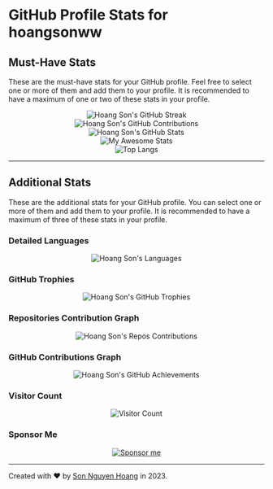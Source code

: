# GitHub Profile Stats for hoangsonww

## Must-Have Stats

These are the must-have stats for your GitHub profile. Feel free to select one or more of them and add them to your profile. It is recommended to have a maximum of one or two of these stats in your profile.

<div align="center">
    <img src="https://github-readme-streak-stats.herokuapp.com/?user=hoangsonww&theme=radical" alt="Hoang Son's GitHub Streak" />
</div>

<div align="center">
    <img src="https://github-contribution-stats.vercel.app/api/?username=hoangsonww&theme=radical&layout=compact" alt="Hoang Son's GitHub Contributions" />
</div>

<div align="center">
    <img src="https://github-readme-stats.vercel.app/api?username=hoangsonww&show_icons=true&theme=radical" alt="Hoang Son's GitHub Stats" />
</div>

<div align="center">
    <img src="https://awesome-github-stats.azurewebsites.net/user-stats/hoangsonww?cardType=level&theme=radical&preferLogin=false" alt="My Awesome Stats" />
</div>

<div align="center">
    <img src="https://github-readme-stats.vercel.app/api/top-langs/?username=hoangsonww&layout=compact&theme=radical&langs_count=20" alt="Top Langs" />
</div>

---

## Additional Stats

These are the additional stats for your GitHub profile. You can select one or more of them and add them to your profile. It is recommended to have a maximum of three of these stats in your profile.

### Detailed Languages
<div align="center">
    <img src="https://github-readme-stats.vercel.app/api/top-langs/?username=hoangsonww&langs_count=20&theme=radical" alt="Hoang Son's Languages" />
</div>

### GitHub Trophies
<div align="center">
    <img src="https://github-profile-trophy.vercel.app/?username=hoangsonww&theme=radical&no-frame=true&margin-w=4" alt="Hoang Son's GitHub Trophies" />
</div>

### Repositories Contribution Graph
<div align="center">
    <img src="https://ghchart.rshah.org/hoangsonww" alt="Hoang Son's Repos Contributions" />
</div>

### GitHub Contributions Graph
<div align="center">
    <img src="https://github-profile-summary-cards.vercel.app/api/cards/profile-details?username=hoangsonww&theme=radical" alt="Hoang Son's GitHub Achievements" />
</div>

### Visitor Count
<div align="center">
    <img src="https://visitor-badge.laobi.icu/badge?page_id=hoangsonww.hoangsonww" alt="Visitor Count" />
</div>

### Sponsor Me
<div align="center">
    <a href="https://github.com/sponsors/hoangsonww">
        <img src="https://img.shields.io/badge/Sponsor-%40hoangsonww-blue?style=flat&logo=github" alt="Sponsor me" />
    </a>
</div>

---

Created with ❤️ by [Son Nguyen Hoang](https://github.com/hoangsonww) in 2023.
